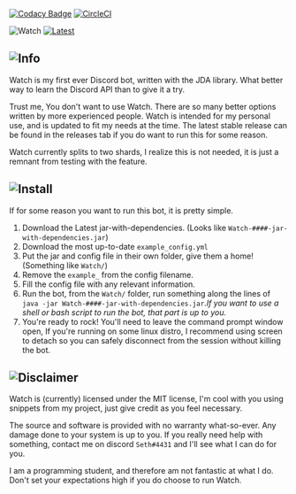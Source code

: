 [![Codacy Badge](https://img.shields.io/codacy/grade/0588c343f5514f0ebdd8e2b67cbd47fb.svg?style=flat-square)](https://www.codacy.com/app/swvn10/Watch?utm_source=github.com&utm_medium=referral&utm_content=swvn9/Watch&utm_campaign=badger) [![CircleCI](https://img.shields.io/circleci/project/github/swvn9/Watch.svg?style=flat-square)](https://circleci.com/gh/swvn9/Watch)

![Watch](http://u.swvn9.net/2017/SQAne.png)
[![Latest](http://u.swvn9.net/2017/CJMMd.png)](https://github.com/swvn9/Watch/releases/latest)
## ![Info](http://u.swvn9.net/2017/q9Spz.png)
Watch is my first ever Discord bot, written with the JDA library. What better way to learn the Discord API than to give it a try.

Trust me, You don't want to use Watch. There are so many better options written by more experienced people. Watch is intended for my personal use, and is updated to fit my needs at the time. The latest stable release can be found in the releases tab if you do want to run this for some reason.

Watch currently splits to two shards, I realize this is not needed, it is just a remnant from testing with the feature.

## ![Install](http://u.swvn9.net/2017/fcoPV.png)

If for some reason you want to run this bot, it is pretty simple.
1. Download the Latest jar-with-dependencies. (Looks like `Watch-####-jar-with-dependencies.jar`)
1. Download the most up-to-date `example_config.yml`
1. Put the jar and config file in their own folder, give them a home! (Something like `Watch/`)
1. Remove the `example_` from the config filename.
1. Fill the config file with any relevant information.
1. Run the bot, from the `Watch/` folder, run something along the lines of `java -jar Watch-####-jar-with-dependencies.jar`.*If you want to use a shell or bash script to run the bot, that part is up to you.*
1. You're ready to rock! You'll need to leave the command prompt window open, If you're running on some linux distro, I recommend using screen to detach so you can safely disconnect from the session without killing the bot.

## ![Disclaimer](http://u.swvn9.net/2017/l5gIk.png)
Watch is (currently) licensed under the MIT license, I'm cool with you using snippets from my project, just give credit as you feel necessary.

The source and software is provided with no warranty what-so-ever. Any damage done to your system is up to you. If you really need help with something, contact me on discord `Seth#4431` and I'll see what I can do for you.

I am a programming student, and therefore am not fantastic at what I do. Don't set your expectations high if you do choose to run Watch.

